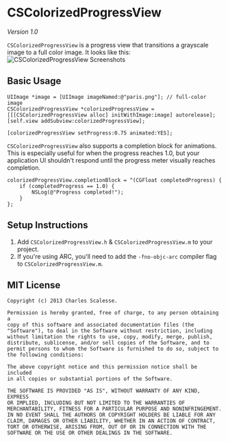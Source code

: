 CSColorizedProgressView
=============
*Version 1.0*

`CSColorizedProgressView` is a progress view that transitions a grayscale image to a full color image. It looks like this:
![CSColorizedProgressView Screenshots](http://i.imgur.com/eca5SM7.png)

Basic Usage
---------
    UIImage *image = [UIImage imageNamed:@"paris.png"]; // full-color image
    CSColorizedProgressView *colorizedProgressView = [[[CSColorizedProgressView alloc] initWithImage:image] autorelease];
    [self.view addSubview:colorizedProgressView];
    
    [colorizedProgressView setProgress:0.75 animated:YES];

`CSColorizedProgressView` also supports a completion block for animations. This is especially useful for when the progress reaches 1.0, but your application UI shouldn't respond until the progress meter visually reaches completion.

    colorizedProgressView.completionBlock = ^(CGFloat completedProgress) {
        if (completedProgress == 1.0) {
            NSLog(@"Progress completed!");
        }
    };

Setup Instructions
------------------
1. Add `CSColorizedProgressView.h` & `CSColorizedProgressView.m` to your project.
2. If you're using ARC, you'll need to add the `-fno-objc-arc` compiler flag to `CSColorizedProgressView.m`.


MIT License
-----------
    Copyright (c) 2013 Charles Scalesse.

    Permission is hereby granted, free of charge, to any person obtaining a
    copy of this software and associated documentation files (the
    "Software"), to deal in the Software without restriction, including
    without limitation the rights to use, copy, modify, merge, publish,
    distribute, sublicense, and/or sell copies of the Software, and to
    permit persons to whom the Software is furnished to do so, subject to
    the following conditions:

    The above copyright notice and this permission notice shall be included
    in all copies or substantial portions of the Software.

    THE SOFTWARE IS PROVIDED "AS IS", WITHOUT WARRANTY OF ANY KIND, EXPRESS
    OR IMPLIED, INCLUDING BUT NOT LIMITED TO THE WARRANTIES OF
    MERCHANTABILITY, FITNESS FOR A PARTICULAR PURPOSE AND NONINFRINGEMENT.
    IN NO EVENT SHALL THE AUTHORS OR COPYRIGHT HOLDERS BE LIABLE FOR ANY
    CLAIM, DAMAGES OR OTHER LIABILITY, WHETHER IN AN ACTION OF CONTRACT,
    TORT OR OTHERWISE, ARISING FROM, OUT OF OR IN CONNECTION WITH THE
    SOFTWARE OR THE USE OR OTHER DEALINGS IN THE SOFTWARE.